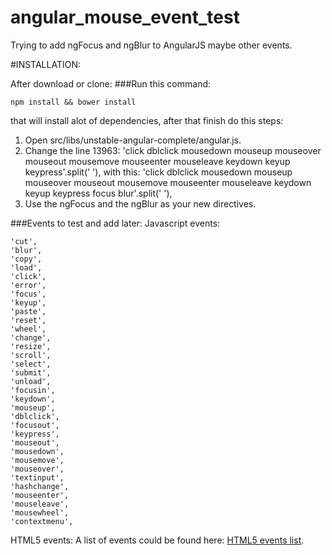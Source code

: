 angular_mouse_event_test
========================

Trying to add ngFocus and ngBlur to AngularJS maybe other events.

#INSTALLATION:

After download or clone:
###Run this command:

    npm install && bower install

that will install alot of dependencies, after that finish do this steps:

1. Open src/libs/unstable-angular-complete/angular.js.
2. Change the line 13963:
    'click dblclick mousedown mouseup mouseover mouseout mousemove mouseenter mouseleave keydown keyup keypress'.split(' '),
with this:
    'click dblclick mousedown mouseup mouseover mouseout mousemove mouseenter mouseleave keydown keyup keypress focus blur'.split(' '),
3. Use the ngFocus and the ngBlur as your new directives.

###Events to test and add later:
Javascript events:

    'cut',
    'blur',
    'copy',
    'load',
    'click',
    'error',
    'focus',
    'keyup',
    'paste',
    'reset',
    'wheel',
    'change',
    'resize',
    'scroll',
    'select',
    'submit',
    'unload',
    'focusin',
    'keydown',
    'mouseup',
    'dblclick',
    'focusout',
    'keypress',
    'mouseout',
    'mousedown',
    'mousemove',
    'mouseover',
    'textinput',
    'hashchange',
    'mouseenter',
    'mouseleave',
    'mousewheel',
    'contextmenu',
HTML5 events:
A list of events could be found here:
[HTML5 events list](http://www.quackit.com/html_5/tags/html_5_event_handler_content_attributes.cfm).
